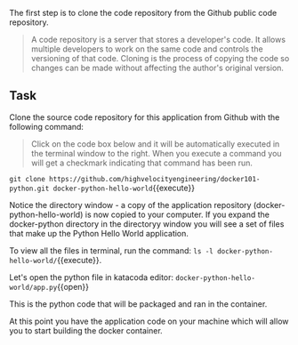 
The first step is to clone the code repository from the Github public code repository. 

>A code repository is a server that stores a developer's code.  It allows multiple developers to work on the same code and controls the versioning of that code. Cloning is the process of copying the code so changes can be made without affecting the author's original version.
	
## Task

Clone the source code repository for this application from Github with the following command:

>Click on the code box below and it will be automatically executed in the terminal window to the right. When you execute a command you will get a checkmark indicating that command has been run.

`git clone https://github.com/highvelocityengineering/docker101-python.git docker-python-hello-world`{{execute}}

Notice the directory window - a copy of the application repository (docker-python-hello-world) is now copied to your computer. If you expand the docker-python directory in the directoryy window you will see a set of files that make up the Python Hello World application.

To view all the files in terminal, run the command: `ls -l docker-python-hello-world/`{{execute}}.

Let's open the python file in katacoda editor: `docker-python-hello-world/app.py`{{open}}  

This is the python code that will be packaged and ran in the container.

At this point you have the application code on your machine which will allow you to start building the docker container.
